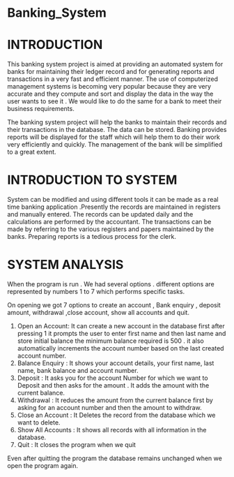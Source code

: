 # Banking_System


# INTRODUCTION

  This banking system project is aimed at providing an automated
system for banks for maintaining their ledger record and for generating
reports and transactions in a very fast and efficient manner. The use
of computerized management systems is becoming very popular
because they are very accurate and they compute and sort and
display the data in the way the user wants to see it . We would like to
do the same for a bank to meet their business requirements.

  The banking system project will help the banks to maintain their
records and their transactions in the database. The data can be
stored. Banking provides reports will be displayed for the staff which
will help them to do their work very efficiently and quickly. The
management of the bank will be simplified to a great extent.

# INTRODUCTION TO SYSTEM

  System can be modified and using different tools it can be made
as a real time banking application .Presently the records are
maintained in registers and manually entered. The records can be
updated daily and the calculations are performed by the accountant.
The transactions can be made by referring to the various registers and
papers maintained by the banks. Preparing reports is a tedious
process for the clerk.

# SYSTEM ANALYSIS

  When the program is run . We had several options . different
options are represented by numbers 1 to 7 which performs specific
tasks.

  On opening we got 7 options to create an account , Bank
enquiry , deposit amount, withdrawal ,close account, show all
accounts and quit.

  1. Open an Account: It can create a new account in the database
first after pressing 1 it prompts the user to enter first name and
then last name and store initial balance the minimum balance
required is 500 . it also automatically increments the account
number based on the last created account number.
  2. Balance Enquiry : It shows your account details, your first name,
last name, bank balance and account number.
  3. Deposit : It asks you for the account Number for which we want
to Deposit and then asks for the amount . It adds the amount
with the current balance.
   4. Withdrawal : It reduces the amount from the current balance first
by asking for an account number and then the amount to
withdraw.
  5. Close an Account : It Deletes the record from the database
which we want to delete.
  6. Show All Accounts : It shows all records with all information in
the database.
  7. Quit : It closes the program when we quit

Even after quitting the program the database remains
unchanged when we open the program again.
